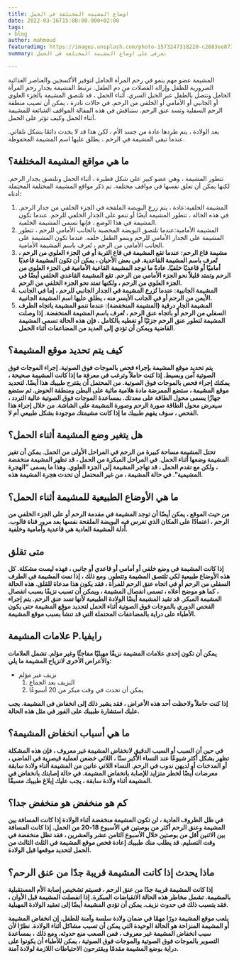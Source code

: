 ```yaml
---
title: اوضاع المشيمة المختلفة في الحمل
date: 2022-03-16T15:00:00.000+02:00
tags:
- blog
author: mahmoud
featuredimg: https://images.unsplash.com/photo-1573247318220-c2683ee87351?ixlib=rb-1.2.1&auto=format&fit=crop&w=500&q=60
summary: تعرفي علي اوضاع المشيمة المختلفة في الحمل

---
```

المشيمة عضو مهم ينمو في رحم المرأة الحامل لتوفير الأكسجين والعناصر الغذائية الضرورية للطفل وإزالة الفضلات من دم الطفل. ترتبط المشيمة بجدار رحم المرأة الحامل وتتصل بالطفل عبر الحبل السري. أثناء الحمل ، قد تلتصق المشيمة بالجزء العلوي أو الجانبي أو الأمامي أو الخلفي من الرحم. في حالات نادرة ، يمكن أن تصيب منطقة الرحم السفلية وتسد عنق الرحم. سنناقش في هذه المقالة المواقف الشائعة للمشيمة أثناء الحمل وكيف تؤثر على الحمل.

بعد الولادة ، يتم طردها عادة من جسد الأم ، لكن هذا قد لا يحدث دائمًا بشكل تلقائي. عندما تبقى المشيمة في الرحم ، يطلق عليها اسم المشيمة المحفوظة.

## ما هي مواقع المشيمة المختلفة؟

تتطور المشيمة ، وهي عضو كبير على شكل فطيرة ، أثناء الحمل وتلتصق بجدار الرحم. لكنها يمكن أن تعلق نفسها في مواقف مختلفة. تم ذكر مواقع المشيمة المختلفة المحتملة أدناه:

1. المشيمة الخلفية:عادة ، يتم زرع البويضة الملقحة في الجزء الخلفي من جدار الرحم. في هذه الحالة ، تتطور المشيمة أيضًا أو تنمو على الجدار الخلفي للرحم. عندما تكون المشيمة في هذا الوضع ، فإنها تسمى المشيمة الخلفية.
2. المشيمة الأمامية:عندما تلتصق البويضة المخصبة بالجانب الأمامي للرحم ، تتطور المشيمة على الجدار الأمامي للرحم وينمو الطفل خلفه. عندما تكون المشيمة على الجانب الأمامي من الرحم ، تُعرف باسم المشيمة الأمامية.
3. **مشيمة قاع الرحم: عندما تقع المشيمة في قاع التربة أو في الجزء العلوي من الرحم ، تُعرف باسم المشيمة القاعدية. في بعض الأحيان ، يمكن أن تكون المشيمة قاعديًا أماميًا أو قاعديًا خلفيًا. عادةً ما توجد المشيمة القاعية الأمامية في الجزء العلوي من الرحم وتمتد قليلاً نحو الجزء الأمامي من الرحم. تقع المشيمة القاعدي الخلفي أيضًا في الجزء العلوي من الرحم ، ولكنها تمتد نحو الجزء الخلفي من الرحم.**
4. **المشيمة الجانبية: عندما تُزرع المشيمة في الجدار الجانبي للرحم ، إما في الجانب الأيمن من الرحم أو في الجانب الأيسر منه ، يطلق عليها اسم المشيمة الجانبية.**
5. **المشيمة الجار درقية (المشيمة المنخفضة): عندما تنمو المشيمة باتجاه الطرف السفلي من الرحم أو باتجاه عنق الرحم ، تُعرف باسم المشيمة المنخفضة. إذا وصلت المشيمة لتطور عنق الرحم جزئيًا أو تغطيه بالكامل ، فإن هذه الحالة تسمى المشيمة القاضية ويمكن أن تؤدي إلى العديد من المضاعفات أثناء الحمل.**

## **كيف يتم تحديد موقع المشيمة؟**

**يتم تحديد موقع المشيمة بإجراء فحص بالموجات فوق الصوتية. إجراء الموجات فوق الصوتية آمن وبسيط. إذا كنت حاملاً وترغب في معرفة ما إذا كانت المشيمة صحيحة ، يمكنك إجراء فحص بالموجات فوق الصوتية. من المحتمل أن يقترح طبيبك هذا أيضًا. لتحديد موقع المشيمة ، ستضع الممرضة مادة هلامية مائية على البطن ومنطقة الحوض. ثم ستضع جهازًا يسمى محول الطاقة على معدتك. بمساعدة الموجات فوق الصوتية عالية التردد ، سيعرض محول الطاقة صورة الرحم وصورة المشيمة على الشاشة. من خلال إجراء هذا الفحص ، سوف يفهم طبيبك ما إذا كانت مشيمتك موجودة بشكل طبيعي أم لا.**

## **هل يتغير وضع المشيمة أثناء الحمل؟**

**تحتل المشيمة مساحة كبيرة من الرحم في المراحل الأولى من الحمل. يمكن أن تغير المشيمة وضعها أثناء الحمل. في المراحل المبكرة من الحمل ، قد تظهر المشيمة منخفضة ، ولكن مع تقدم الحمل ، قد تهاجر المشيمة إلى الجزء العلوي. وهذا ما يسمى "الهجرة المشيمية". في حالة المشيمة ، من غير المحتمل أن تحدث هجرة المشيمة هذه.**

## **ما هي الأوضاع الطبيعية للمشيمة أثناء الحمل؟**

**من حيث الموقع ، يمكن أيضًا أن توجد المشيمة في مقدمة الرحم أو على الجزء الخلفي من الرحم ، اعتمادًا على المكان الذي تغرس فيه البويضة الملقحة نفسها بعد مرور قناة فالوب. أدلة المشيمة العادية هي قاعدية وأمامية وخلفية.**

## **متى تقلق**

**إذا كانت المشيمة في وضع خلفي أو أمامي أو قاعدي أو جانبي ، فهذه ليست مشكلة. كل هذه الأوضاع طبيعية لكي تلتصق المشيمة وتتطور. ومع ذلك ، إذا نمت المشيمة في الطرف السفلي من الرحم أو في اتجاه عنق الرحم للمرأة ، فقد يكون هذا مدعاة للقلق. هذه الحالة ، كما هو موضح أعلاه ، تسمى انفصال المشيمة ، ويمكن أن تسبب نزيفًا بسبب انفصال المشيمة المبكر. قد تقيد المشيمة أيضًا الولادة الطبيعية لأنها تسد عنق الرحم. يتم إجراء الفحص الدوري بالموجات فوق الصوتية أثناء الحمل لتحديد موقع المشيمة حتى يكون الأطباء على دراية بالمضاعفات المحتملة التي قد تنشأ بسبب موقع المشيمة.**

## **علامات المشيمة P.رايفيا**

**يمكن أن تكون إحدى علامات المشيمة نزيفًا مهبليًا مفاجئًا وغير مؤلم. تشمل العلامات والأعراض الأخرى لانزياح المشيمة ما يلي:**

* نزيف غير مؤلم
  1. النزيف بعد الجماع
  2. يمكن أن تحدث في وقت مبكر من 20 أسبوعًا

**إذا كنت حاملاً ولاحظت أحد هذه الأعراض ، فقد يشير ذلك إلى انخفاض في المشيمة. يجب عليك استشارة طبيبك على الفور في مثل هذه الحالة.**

## **ما هي أسباب انخفاض المشيمة؟**

**في حين أن السبب أو السبب الدقيق لانخفاض المشيمة غير معروف ، فإن هذه المشكلة تظهر بشكل أكثر شيوعًا عند النساء الأكبر سنًا ، اللائي خضعن لعملية قيصرية في الماضي ، أو المدخنات أو لديهن ندوب في الرحم. النساء اللاتي عانين من المشيمة أثناء ولادة سابقة معرضات أيضًا لخطر متزايد للإصابة بانخفاض المشيمة. في حالة إصابتك بانخفاض في المشيمة أثناء ولادة سابقة ، يجب عليك إبلاغ طبيبك مسبقًا.**

## **كم هو منخفض هو منخفض جدا؟**

**في ظل الظروف العادية ، لن تكون المشيمة منخفضة أثناء الولادة إذا كانت المسافة بين المشيمة وعنق الرحم أكثر من بوصتين في الأسبوع 18-20 من الحمل. إذا كانت المسافة بين الاثنين أقل من بوصتين خلال الأسبوع الثامن عشر والعشرين ، فقد تظل منخفضة في وقت التسليم. قد يطلب منك طبيبك إعادة فحص موقع المشيمة في الثلث الثالث من الحمل لتحديد موقعها قبل الولادة.**

## **ماذا يحدث إذا كانت المشيمة قريبة جدًا من عنق الرحم؟**

**إذا كانت المشيمة قريبة جدًا من عنق الرحم ، فسيتم تشخيص إصابة الأم المستقبلية بالمشيمة. تشمل مخاطر هذه الحالة الانقباضات المبكرة. إذا انفصلت المشيمة قبل الأوان ، فقد يتسبب ذلك في حدوث نزيف. يمكن أن تؤدي المشيمة أيضًا إلى تعقيد الولادة المهبلية.**

**يلعب موقع المشيمة دورًا مهمًا في ضمان ولادة سلسة وآمنة للطفل. إن انخفاض المشيمة أو المشيمة المنزاحة هو الحالة الوحيدة التي يمكن أن تسبب مشاكل أثناء الولادة. نظرًا لأن سبب انخفاض المشيمة غير معروف ، فمن الصعب منع حدوثه. ومع ذلك ، بمساعدة التصوير بالموجات فوق الصوتية والموجات فوق الصوتية ، يمكن للأطباء أن يكونوا على دراية بوضع المشيمة مقدمًا ويقترحون الاحتياطات اللازمة لولادة آمنة.**
